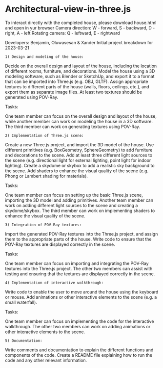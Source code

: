 # Architectural-view-in-three.js

To interact directly with the completed house, please download house.html and open in yur browser
Camera direction: W - forward, S - backward, D - right, A - left
Rotating camera: Q - leftward, E - rightward

Developers: Benjamin, Oluwasesan & Xander
Initial project breakdown for 2023-03-21

	1) Design and modeling of the house:
Decide on the overall design and layout of the house, including the location of different rooms, furniture, and decorations.
Model the house using a 3D modeling software, such as Blender or SketchUp, and export it to a format that can be imported into Three.js (e.g. OBJ, GLTF).
Assign appropriate textures to different parts of the house (walls, floors, ceilings, etc.), and export them as separate image files. At least two textures should be generated using POV-Ray.

Tasks:

One team member can focus on the overall design and layout of the house, while another member can work on modeling the house in a 3D software.
The third member can work on generating textures using POV-Ray.


	2) Implementation of Three.js scene:
Create a new Three.js project, and import the 3D model of the house.
Use different primitives (e.g. BoxGeometry, SphereGeometry) to add furniture and decorations to the scene.
Add at least three different light sources to the scene (e.g. directional light for external lighting, point light for indoor lighting).
Create a skydome or skybox to add a realistic sky background to the scene.
Add shaders to enhance the visual quality of the scene (e.g. Phong or Lambert shading for materials).

Tasks:

One team member can focus on setting up the basic Three.js scene, importing the 3D model and adding primitives.
Another team member can work on adding different light sources to the scene and creating a skydome/skybox.
The third member can work on implementing shaders to enhance the visual quality of the scene.



	3) Integration of POV-Ray textures:
Import the generated POV-Ray textures into the Three.js project, and assign them to the appropriate parts of the house.
Write code to ensure that the POV-Ray textures are displayed correctly in the scene.

Tasks:

One team member can focus on importing and integrating the POV-Ray textures into the Three.js project.
The other two members can assist with testing and ensuring that the textures are displayed correctly in the scene.



	4) Implementation of interactive walkthrough:
Write code to enable the user to move around the house using the keyboard or mouse.
Add animations or other interactive elements to the scene (e.g. a small waterfall).

Tasks:

One team member can focus on implementing the code for the interactive walkthrough.
The other two members can work on adding animations or other interactive elements to the scene.



	5) Documentation:
Write comments and documentation to explain the different functions and components of the code.
Create a README file explaining how to run the code and any other relevant information.

